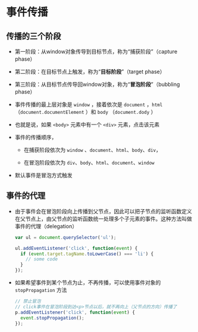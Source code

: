 # 事件传播

## 传播的三个阶段

- 第一阶段：从window对象传导到目标节点，称为“捕获阶段”（capture phase）

- 第二阶段：在目标节点上触发，称为“**目标阶段**”（target phase）

- 第三阶段：从目标节点传导回window对象，称为“**冒泡阶段**”（bubbling phase）

- 事件传播的最上层对象是 `window` ，接着依次是 `document` ，`html`（`document.documentElement` ）和 `body` （`document.dody` ）

- 也就是说，如果 `<body>` 元素中有一个 `<div>` 元素，点击该元素

- 事件的传播顺序，

  - 在捕获阶段依次为 `window` 、`document`、`html`、`body`、`div`，

  - 在冒泡阶段依次为 `div`、`body`、`html`、`document`、`window`

- 默认事件是冒泡方式触发

## 事件的代理

- 由于事件会在冒泡阶段向上传播到父节点，因此可以把子节点的监听函数定义在父节点上，由父节点的监听函数统一处理多个子元素的事件。这种方法叫做事件的代理（delegation）

    ```js
    var ul = document.querySelector('ul');

    ul.addEventListener('click', function(event) {
      if (event.target.tagName.toLowerCase() === 'li') {
        // some code
      }
    });
    ```

- 如果希望事件到某个节点为止，不再传播，可以使用事件对象的`stopPropagation` 方法

    ```js
    // 禁止冒泡
    // click事件在冒泡阶段到达<p>节点以后，就不再向上（父节点的方向）传播了
    p.addEventListener('click', function(event) {
      event.stopPropagation();
    });
    ```
